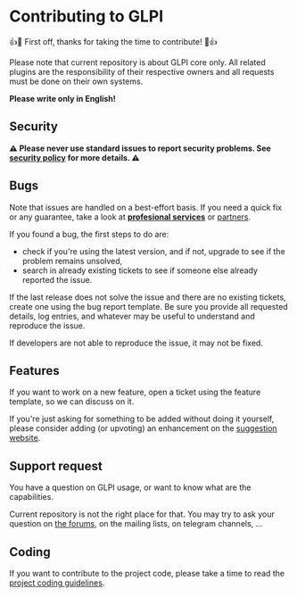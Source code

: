 # Contributing to GLPI

:+1::tada: First off, thanks for taking the time to contribute! :tada::+1:

Please note that current repository is about GLPI core only. All related plugins are the responsibility of their respective owners and all requests must be done on their own systems.

**Please write only in English!**

## Security

**⚠️ Please never use standard issues to report security problems. See [security policy](https://github.com/glpi-project/glpi/security/policy) for more details. ⚠️**

## Bugs

Note that issues are handled on a best-effort basis. If you need a quick fix or any guarantee, take a look at **[profesional services](http://services.glpi-network.com/)** or [partners](https://glpi-project.org/partners/).

If you found a bug, the first steps to do are:
- check if you're using the latest version, and if not, upgrade to see if the problem remains unsolved,
- search in already existing tickets to see if someone else already reported the issue.

If the last release does not solve the issue and there are no existing tickets, create one using the bug report template. Be sure you provide all requested details, log entries, and whatever may be useful to understand and reproduce the issue.

If developers are not able to reproduce the issue, it may not be fixed.

## Features

If you want to work on a new feature, open a ticket using the feature template, so we can discuss on it.

If you're just asking for something to be added without doing it yourself, please consider adding (or upvoting) an enhancement on the [suggestion website](https//suggest.glpi-project.org).

## Support request

You have a question on GLPI usage, or want to know what are the capabilities.

Current repository is not the right place for that. You may try to ask your question on [the forums](https://forum.glpi-project.org), on the mailing lists, on telegram channels, ...

## Coding

If you want to contribute to the project code, please take a time to read the [project coding guidelines](https://glpi-developer-documentation.readthedocs.io).

